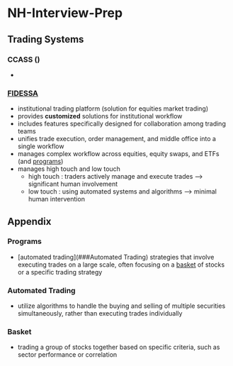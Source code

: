 # NH-Interview-Prep

## Trading Systems

### CCASS ()

-

### [FIDESSA](https://iongroup.com/products/markets/fidessa/)

- institutional trading platform (solution for equities market trading)
- provides **customized** solutions for institutional workflow
- includes features specifically designed for collaboration among trading teams
- unifies trade execution, order management, and middle office into a single workflow
- manages complex workflow across equities, equity swaps, and ETFs (and [programs](###Programs))
- manages high touch and low touch
  - high touch : traders actively manage and execute trades --> significant human involvement
  - low touch : using automated systems and algorithms --> minimal human intervention

## Appendix

### Programs

- [automated trading](###Automated Trading) strategies that involve executing trades on a large scale, often focusing on a [basket](###Basket) of stocks or a specific trading strategy

### Automated Trading

- utilize algorithms to handle the buying and selling of multiple securities simultaneously, rather than executing trades individually

### Basket

- trading a group of stocks together based on specific criteria, such as sector performance or correlation
